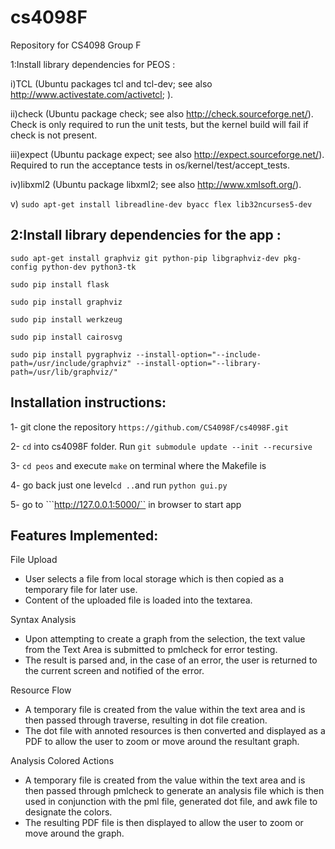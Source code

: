 # cs4098F
Repository for CS4098 Group F


1:Install library dependencies for PEOS : 

i)TCL (Ubuntu packages tcl and tcl-dev; see also http://www.activestate.com/activetcl; ).

ii)check (Ubuntu package check; see also http://check.sourceforge.net/). Check is only required to run the unit tests, but the kernel build will fail if check is not present.

iii)expect (Ubuntu package expect; see also http://expect.sourceforge.net/). Required to run the acceptance tests in os/kernel/test/accept_tests.

iv)libxml2 (Ubuntu package libxml2; see also http://www.xmlsoft.org/).

v) ```sudo apt-get install libreadline-dev byacc flex lib32ncurses5-dev```


## 2:Install library dependencies for the app :
```sudo apt-get install graphviz git python-pip libgraphviz-dev pkg-config python-dev python3-tk```

```sudo pip install flask```

```sudo pip install graphviz```

```sudo pip install werkzeug```

```sudo pip install cairosvg```

```sudo pip install pygraphviz --install-option="--include-path=/usr/include/graphviz" --install-option="--library-path=/usr/lib/graphviz/" ```


## Installation instructions:

1- git clone the repository ``` https://github.com/CS4098F/cs4098F.git ```

2- ```cd``` into cs4098F folder. Run ```git submodule update --init --recursive```

3- ```cd peos``` and execute  ```make```  on terminal where the Makefile is

4- go back just one level```cd ..```and run ```python gui.py``` 

5- go to ```http://127.0.0.1:5000/`` in browser to start app


## Features Implemented:

File Upload
- User selects a file from local storage which is then copied as a temporary file for later use. 
- Content of the uploaded file is loaded into the textarea.

Syntax Analysis
- Upon attempting to create a graph from the selection, the text value from the Text Area is submitted to pmlcheck for error testing.
- The result is parsed and, in the case of an error, the user is returned to the current screen and notified of the error. 

Resource Flow
- A temporary file is created from the value within the text area and is then passed through traverse, resulting in dot file creation.
- The dot file with annoted resources is then converted and displayed as a PDF to allow the user to zoom or move around the resultant graph. 

Analysis Colored Actions
- A temporary file is created from the value within the text area and is then passed through pmlcheck to generate an analysis file which is then used in conjunction with the pml file, generated dot file, and awk file to designate the colors. 
- The resulting PDF file is then displayed to allow the user to zoom or move around the graph. 


